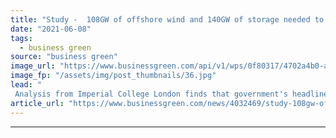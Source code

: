 ```yaml
---
title: "Study -  108GW of offshore wind and 140GW of storage needed to deliver net zero electricity grid by 2035"
date: "2021-06-08"
tags: 
  - business green
source: "business green"
image_url: "https://www.businessgreen.com/api/v1/wps/0f80317/4702a4b0-ac6a-4b80-a31a-e6a119d4cdfa/4/race-bankR-185x114.jpg"
image_fp: "/assets/img/post_thumbnails/36.jpg"
lead: "
 Analysis from Imperial College London finds that government's headline figure to deliver 40GW of offshore wind by 2030 falls far short of levels required to decarbonise grid in line with UK's net zero ambition ..."
article_url: "https://www.businessgreen.com/news/4032469/study-108gw-offshore-wind-140gw-storage-deliver-net-zero-electricity-grid-2035"
---
```


---
